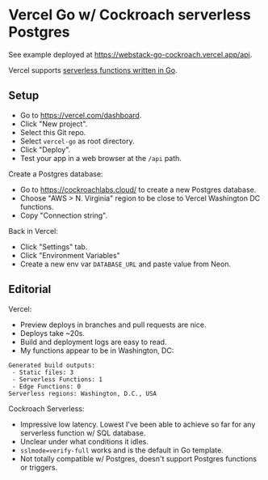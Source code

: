 # Vercel Go w/ Cockroach serverless Postgres

See example deployed at
<https://webstack-go-cockroach.vercel.app/api>.

Vercel supports [serverless functions written in
Go](https://vercel.com/docs/concepts/functions/supported-languages#go).

## Setup

* Go to <https://vercel.com/dashboard>.
* Click "New project".
* Select this Git repo.
* Select `vercel-go` as root directory.
* Click "Deploy".
* Test your app in a web browser at the `/api` path.

Create a Postgres database:

* Go to <https://cockroachlabs.cloud/> to create a new Postgres database.
* Choose "AWS > N. Virginia" region
  to be close to Vercel Washington DC functions.
* Copy "Connection string".

Back in Vercel:

* Click "Settings" tab.
* Click "Environment Variables"
* Create a new env var `DATABASE_URL` and paste value from Neon.

## Editorial

Vercel:

* Preview deploys in branches and pull requests are nice.
* Deploys take ~20s.
* Build and deployment logs are easy to read.
* My functions appear to be in Washington, DC:

```
Generated build outputs:
 - Static files: 3
 - Serverless Functions: 1
 - Edge Functions: 0
Serverless regions: Washington, D.C., USA
```

Cockroach Serverless:

* Impressive low latency. Lowest I've been able to achieve so far for any
  serverless function w/ SQL database.
* Unclear under what conditions it idles.
* `sslmode=verify-full` works and is the default in Go template.
* Not totally compatible w/ Postgres,
  doesn't support Postgres functions or triggers.
